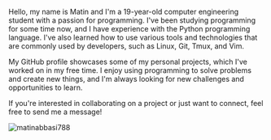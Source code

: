 Hello, my name is Matin and I'm a 19-year-old computer engineering student with a passion for programming. I've been studying programming for some time now, and I have experience with the Python programming language. I've also learned how to use various tools and technologies that are commonly used by developers, such as Linux, Git, Tmux, and Vim.

My GitHub profile showcases some of my personal projects, which I've worked on in my free time. I enjoy using programming to solve problems and create new things, and I'm always looking for new challenges and opportunities to learn.

If you're interested in collaborating on a project or just want to connect, feel free to send me a message!

<p align="left"> <img src="https://komarev.com/ghpvc/?username=matinabbasi788&label=Profile%20views&color=0e75b6&style=flat" alt="matinabbasi788" /> </p>

<!---p align="left"> <a href="https://github.com/ryo-ma/github-profile-trophy"><img src="https://github-profile-trophy.vercel.app/?username=matinabbasi788&theme=onedark" alt="matinabbasi788" /></a> </p>-->
